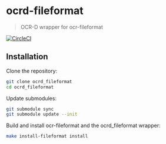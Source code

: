 # ocrd-fileformat

> OCR-D wrapper for ocr-fileformat

[![CircleCI](https://circleci.com/gh/OCR-D/ocrd_fileformat.svg?style=svg)](https://circleci.com/gh/OCR-D/ocrd_fileformat)

## Installation

Clone the repository:

```sh
git clone ocrd_fileformat
cd ocrd_fileformat
```

Update submodules:

```sh
git submodule sync
git submodule update --init
```

Build and install ocr-fileformat and the ocrd_fileformat wrapper:

```sh
make install-fileformat install
```
